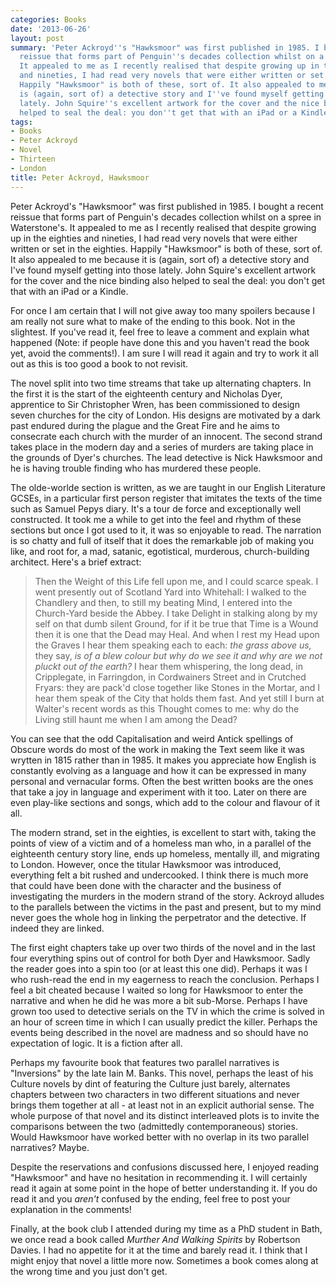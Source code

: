 ```yaml
---
categories: Books
date: '2013-06-26'
layout: post
summary: 'Peter Ackroyd''s "Hawksmoor" was first published in 1985. I bought a recent
  reissue that forms part of Penguin''s decades collection whilst on a spree in Waterstone''s.
  It appealed to me as I recently realised that despite growing up in the eighties
  and nineties, I had read very novels that were either written or set in the eighties.
  Happily "Hawksmoor" is both of these, sort of. It also appealed to me because it
  is (again, sort of) a detective story and I''ve found myself getting into those
  lately. John Squire''s excellent artwork for the cover and the nice binding also
  helped to seal the deal: you don''t get that with an iPad or a Kindle.'
tags:
- Books
- Peter Ackroyd
- Novel
- Thirteen
- London
title: Peter Ackroyd, Hawksmoor
---
```


Peter Ackroyd's "Hawksmoor" was first published in 1985. I bought a recent reissue that forms part of Penguin's decades collection whilst on a spree in Waterstone's. It appealed to me as I recently realised that despite growing up in the eighties and nineties, I had read very novels that were either written or set in the eighties. Happily "Hawksmoor" is both of these, sort of. It also appealed to me because it is (again, sort of) a detective story and I've found myself getting into those lately. John Squire's excellent artwork for the cover and the nice binding also helped to seal the deal: you don't get that with an iPad or a Kindle.

For once I am certain that I will not give away too many spoilers because I am really not sure what to make of the ending to this book. Not in the slightest. If you've read it, feel free to leave a comment and explain what happened (Note: if people have done this and you haven't read the book yet, avoid the comments!). I am sure I will read it again and try to work it all out as this is too good a book to not revisit.

The novel split into two time streams that take up alternating chapters. In the first it is the start of the eighteenth century and Nicholas Dyer, apprentice to Sir Christopher Wren, has been commissioned to design seven churches for the city of London. His designs are motivated by a dark past endured during the plague and the Great Fire and he aims to consecrate each church with the murder of an innocent. The second strand takes place in the modern day and a series of murders are taking place in the grounds of Dyer's churches. The lead detective is Nick Hawksmoor and he is having trouble finding who has murdered these people.

The olde-worlde section is written, as we are taught in our English Literature GCSEs, in a particular first person register that imitates the texts of the time such as Samuel Pepys diary. It's a tour de force and exceptionally well constructed. It took me a while to get into the feel and rhythm of these sections but once I got used to it, it was so enjoyable to read. The narration is so chatty and full of itself that it does the remarkable job of making you like, and root for, a mad, satanic, egotistical, murderous, church-building architect. Here's a brief extract:

> Then the Weight of this Life fell upon me, and I could scarce speak. I went presently out of Scotland Yard into Whitehall: I walked to the Chandlery and then, to still my beating Mind, I entered into the Church-Yard beside the Abbey. I take Delight in stalking along by my self on that dumb silent Ground, for if it be true that Time is a Wound then it is one that the Dead may Heal. And when I rest my Head upon the Graves I hear them speaking each to each: _the grass above us,_ they say, _is of a blew colour but why do we see it and why are we not pluckt out of the earth?_ I hear them whispering, the long dead, in Cripplegate, in Farringdon, in Cordwainers Street and in Crutched Fryars: they are pack'd close together like Stones in the Mortar, and I hear them speak of the City that holds them fast. And yet still I burn at Walter's recent words as this Thought comes to me: why do the Living still haunt me when I am among the Dead?

You can see that the odd Capitalisation and weird Antick spellings of Obscure words do most of the work in making the Text seem like it was wrytten in 1815 rather than in 1985. It makes you appreciate how English is constantly evolving as a language and how it can be expressed in many personal and vernacular forms. Often the best written books are the ones that take a joy in language and experiment with it too. Later on there are even play-like sections and songs, which add to the colour and flavour of it all.

The modern strand, set in the eighties, is excellent to start with, taking the points of view of a victim and of a homeless man who, in a parallel of the eighteenth century story line, ends up homeless, mentally ill, and migrating to London. However, once the titular Hawksmoor was introduced, everything felt a bit rushed and undercooked. I think there is much more that could have been done with the character and the business of investigating the murders in the modern strand of the story. Ackroyd alludes to the parallels between the victims in the past and present, but to my mind never goes the whole hog in linking the perpetrator and the detective. If indeed they are linked.

The first eight chapters take up over two thirds of the novel and in the last four everything spins out of control for both Dyer and Hawksmoor. Sadly the reader goes into a spin too (or at least this one did). Perhaps it was I who rush-read the end in my eagerness to reach the conclusion. Perhaps I feel a bit cheated because I waited so long for Hawksmoor to enter the narrative and when he did he was more a bit sub-Morse. Perhaps I have grown too used to detective serials on the TV in which the crime is solved in an hour of screen time in which I can usually predict the killer. Perhaps the events being described in the novel are madness and so should have no expectation of logic. It is a fiction after all.

Perhaps my favourite book that features two parallel narratives is "Inversions" by the late Iain M. Banks. This novel, perhaps the least of his Culture novels by dint of featuring the Culture just barely, alternates chapters between two characters in two different situations and never brings them together at all - at least not in an explicit authorial sense. The whole purpose of that novel and its distinct interleaved plots is to invite the comparisons between the two (admittedly contemporaneous) stories. Would Hawksmoor have worked better with no overlap in its two parallel narratives? Maybe.

Despite the reservations and confusions discussed here, I enjoyed reading "Hawksmoor" and have no hesitation in recommending it. I will certainly read it again at some point in the hope of better understanding it. If you do read it and you _aren't_ confused by the ending, feel free to post your explanation in the comments!

Finally, at the book club I attended during my time as a PhD student in Bath, we once read a book called _Murther And Walking Spirits_ by Robertson Davies. I had no appetite for it at the time and barely read it. I think that I might enjoy that novel a little more now. Sometimes a book comes along at the wrong time and you just don't get.